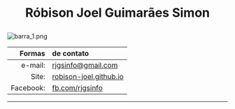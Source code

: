 # <p align="center">Róbison Joel Guimarães Simon</p>

![barra_1.png](https://www.imagemhost.com.br/images/2022/04/28/barra_1.png)


Formas   | de contato
--------:|:---------
e-mail:  | rjgsinfo@gmail.com
Site:    | [robison-joel.github.io](https://robison-joel.github.io)
Facebook:| [fb.com/rjgsinfo](https://fb.com/rjgsinfo)

-------------


